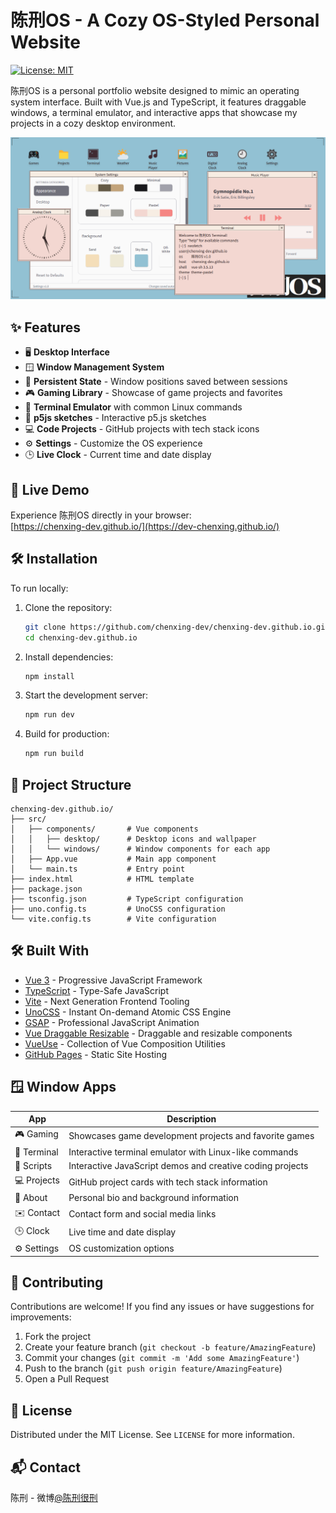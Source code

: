 # 陈刑OS - A Cozy OS-Styled Personal Website

[![License: MIT](https://img.shields.io/badge/License-MIT-blue.svg)](https://opensource.org/licenses/MIT)

陈刑OS is a personal portfolio website designed to mimic an operating system interface. Built with Vue.js and TypeScript, it features draggable windows, a terminal emulator, and interactive apps that showcase my projects in a cozy desktop environment.

![陈刑OS Screenshot](./screenshot.png)

## ✨ Features

- 🖥️ **Desktop Interface**
- 🪟 **Window Management System**
- 💾 **Persistent State** - Window positions saved between sessions
- 🎮 **Gaming Library** - Showcase of game projects and favorites
- 🐧 **Terminal Emulator** with common Linux commands
- 📜 **p5js sketches** - Interactive p5.js sketches
- 💻 **Code Projects** - GitHub projects with tech stack icons
- ⚙️ **Settings** - Customize the OS experience
- 🕒 **Live Clock** - Current time and date display


## 🚀 Live Demo

Experience 陈刑OS directly in your browser:  
[https://chenxing-dev.github.io/](https://dev-chenxing.github.io/)

## 🛠️ Installation

To run locally:

1. Clone the repository:
   ```bash
   git clone https://github.com/chenxing-dev/chenxing-dev.github.io.git
   cd chenxing-dev.github.io
   ```

2. Install dependencies:
   ```bash
   npm install
   ```

3. Start the development server:
   ```bash
   npm run dev
   ```

4. Build for production:
   ```bash
   npm run build
   ```

## 📂 Project Structure

```
chenxing-dev.github.io/
├── src/
│   ├── components/       # Vue components
│   │   ├── desktop/      # Desktop icons and wallpaper
│   │   └── windows/      # Window components for each app
│   ├── App.vue           # Main app component
│   └── main.ts           # Entry point
├── index.html            # HTML template
├── package.json
├── tsconfig.json         # TypeScript configuration
├── uno.config.ts         # UnoCSS configuration
└── vite.config.ts        # Vite configuration
```

## 🛠️ Built With

- [Vue 3](https://vuejs.org/) - Progressive JavaScript Framework
- [TypeScript](https://www.typescriptlang.org/) - Type-Safe JavaScript
- [Vite](https://vitejs.dev/) - Next Generation Frontend Tooling
- [UnoCSS](https://unocss.dev/) - Instant On-demand Atomic CSS Engine
- [GSAP](https://greensock.com/gsap/) - Professional JavaScript Animation
- [Vue Draggable Resizable](https://github.com/mauricius/vue-draggable-resizable) - Draggable and resizable components
- [VueUse](https://vueuse.org/) - Collection of Vue Composition Utilities
- [GitHub Pages](https://pages.github.com/) - Static Site Hosting

## 🪟 Window Apps

| App        | Description                                               |
| ---------- | --------------------------------------------------------- |
| 🎮 Gaming   | Showcases game development projects and favorite games    |
| 🐧 Terminal | Interactive terminal emulator with Linux-like commands    |
| 📜 Scripts  | Interactive JavaScript demos and creative coding projects |
| 💻 Projects | GitHub project cards with tech stack information          |
| 👤 About    | Personal bio and background information                   |
| ✉️ Contact  | Contact form and social media links                       |
| 🕒 Clock    | Live time and date display                                |
| ⚙️ Settings | OS customization options                                  |

## 🤝 Contributing

Contributions are welcome! If you find any issues or have suggestions for improvements:

1. Fork the project
2. Create your feature branch (`git checkout -b feature/AmazingFeature`)
3. Commit your changes (`git commit -m 'Add some AmazingFeature'`)
4. Push to the branch (`git push origin feature/AmazingFeature`)
5. Open a Pull Request

## 📄 License

Distributed under the MIT License. See `LICENSE` for more information.

## 📬 Contact

陈刑 - 微博[@陈刑很刑](https://weibo.com/u/7874224893)
